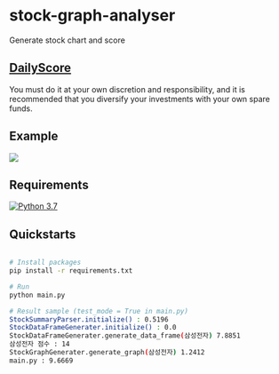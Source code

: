 # stock-graph-analyser
Generate stock chart and score  

## [DailyScore](./export/score-result.md)  
You must do it at your own discretion and responsibility, and it is recommended that you diversify your investments with your own spare funds.

## Example

![](./readme_resource/graph_0.png)

## Requirements
[![Python 3.7](https://img.shields.io/badge/python-3.7-blue.svg)](https://www.python.org/downloads/release/python-370/)



## Quickstarts

```bash

# Install packages
pip install -r requirements.txt

# Run
python main.py

# Result sample (test_mode = True in main.py)
StockSummaryParser.initialize() : 0.5196
StockDataFrameGenerater.initialize() : 0.0
StockDataFrameGenerater.generate_data_frame(삼성전자) 7.8851
삼성전자 점수 : 14
StockGraphGenerater.generate_graph(삼성전자) 1.2412
main.py : 9.6669

```
